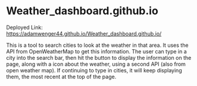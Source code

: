 # Weather_dashboard.github.io

Deployed Link: https://adamwenger44.github.io/Weather_dashboard.github.io/

This is a tool to search cities to look at the weather in that area.  It uses the API from OpenWeatherMap to get this information.  The user can type in a city into the search bar, then hit the button to display the information on the page, along with a icon about the weather, using a second API (also from open weather map).  If continuing to type in cities, it will keep displaying them, the most recent at the top of the page.

